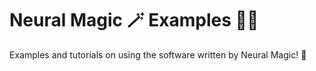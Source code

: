 # Neural Magic 🪄 Examples 👩‍🏫

Examples and tutorials on using the software written by Neural Magic! 📓
